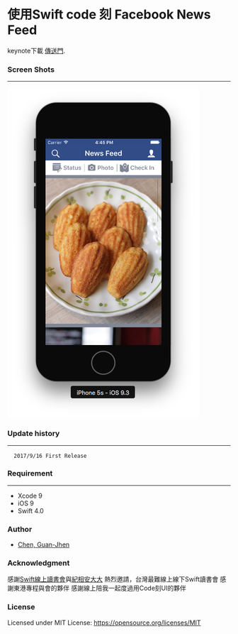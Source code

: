 # 使用Swift code 刻 Facebook News Feed

keynote下載  [傳送門](https://github.com/TerryCK/codingUI/blob/master/keynote/談談Swift入門.pdf).<p>



### Screen Shots
-----------
!["ScreenShots"](https://github.com/TerryCK/codingUI/blob/master/screen/screen.png)


### Update history
-----------
      2017/9/16 First Release
      
### Requirement
-----------

- Xcode 9
- iOS 9
- Swift 4.0


### Author
* [Chen, Guan-Jhen](https://goo.gl/USI7g5)

### Acknowledgment

感謝[Swift線上讀書會](http://bit.ly/2f15cS4)與[紀相安大大](http://bit.ly/2f1oUxg) 熱烈邀請，台灣最難線上線下Swift讀書會
感謝東港專程與會的夥伴
感謝線上陪我一起度過用Code刻UI的夥伴
 
### License


Licensed under MIT License: https://opensource.org/licenses/MIT
